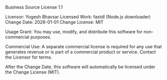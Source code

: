 Business Source License 1.1

Licensor: Yogesh Bhavsar
Licensed Work: fastdl (Node.js downloader)
Change Date: 2028-01-01
Change License: MIT

Usage Grant:
You may use, modify, and distribute this software for non-commercial purposes.

Commercial Use:
A separate commercial license is required for any use that generates revenue
or is part of a commercial product or service. Contact the Licensor for terms.

After the Change Date, this software will automatically be licensed under
the Change License (MIT).
